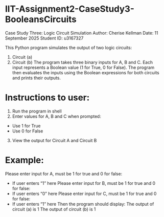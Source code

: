 # IIT-Assignment2-CaseStudy3-BooleansCircuits

Case Study Three: Logic Circuit Simulation
Author: Cherise Kellman
Date: 11 September 2025
Student ID: u3167327

This Python program simulates the output of two logic circuits:
1.	Circuit (a)
2.	Circuit (b)
The program takes three binary inputs for A, B and C. Each input represents a Boolean value (1 for True, 0 for False). The program then evaluates the inputs using the Boolean expressions for both circuits and prints their outputs.
# Instructions to user:
1.	Run the program in shell
2.	Enter values for A, B and C when prompted:
-	Use 1 for True
-	Use 0 for False
3.	View the output for Circuit A and Circuit B
# Example:
Please enter input for A, must be 1 for true and 0 for false: 
-	If user enters “1” here
Please enter input for B, must be 1 for true and 0 for false: 
-	If user enters “0” here
Please enter input for C, must be 1 for true and 0 for false: 
-	If user enters “1” here
Then the program should display:
The output of circuit (a) is 1
The output of circuit (b) is 1
